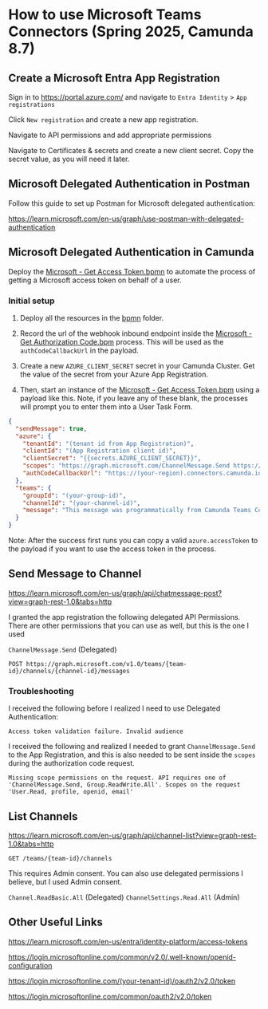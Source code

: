 # How to use Microsoft Teams Connectors (Spring 2025, Camunda 8.7)

## Create a Microsoft Entra App Registration

Sign in to https://portal.azure.com/ and navigate to `Entra Identity` > `App registrations`

Click `New registration` and create a new app registration.

Navigate to API permissions and add appropriate permissions

Navigate to Certificates & secrets and create a new client secret. Copy the secret value, as you will need it later.

## Microsoft Delegated Authentication in Postman

Follow this guide to set up Postman for Microsoft delegated authentication:

https://learn.microsoft.com/en-us/graph/use-postman-with-delegated-authentication

## Microsoft Delegated Authentication in Camunda

Deploy the [Microsoft - Get Access Token.bpmn](bpmn/Microsoft%20-%20Get%20Access%20Token.bpmn) to automate the process of getting a Microsoft access token on behalf of a user. 

### Initial setup

1. Deploy all the resources in the [bpmn](bpmn) folder. 

2. Record the url of the webhook inbound endpoint inside the [Microsoft - Get Authorization Code.bpm](bpmn/Microsoft%20-%20Get%20Authorization%20Code.bpmn) process. This will be used as the `authCodeCallbackUrl` in the payload.

3. Create a new `AZURE_CLIENT_SECRET` secret in your Camunda Cluster. Get the value of the secret from your Azure App Registration.

4. Then, start an instance of the [Microsoft - Get Access Token.bpm](bpmn/Microsoft%20-%20Get%20Access%20Token.bpmn) using a payload like this. Note, if you leave any of these blank, the processes will prompt you to enter them into a User Task Form.

```json
{
  "sendMessage": true, 
  "azure": {
    "tenantId": "(tenant id from App Registration)",
    "clientId": "(App Registration client id)",
    "clientSecret": "{{secrets.AZURE_CLIENT_SECRET}}",
    "scopes": "https://graph.microsoft.com/ChannelMessage.Send https://graph.microsoft.com/Channel.ReadBasic.All",
    "authCodeCallbackUrl": "https://(your-region).connectors.camunda.io/(your-cluster-id)/inbound/microsoftAuthCodeCallback"
  },
  "teams": {
    "groupId": "(your-group-id)",
    "channelId": "(your-channel-id)",
    "message": "This message was programmatically from Camunda Teams Connector"
  }
}
```

Note: After the success first runs you can copy a valid `azure.accessToken` to the payload if you want to use the access token in the process.

## Send Message to Channel

https://learn.microsoft.com/en-us/graph/api/chatmessage-post?view=graph-rest-1.0&tabs=http

I granted the app registration the following delegated API Permissions. There are other permissions that you can use as well, but this is the one I used 

`ChannelMessage.Send` (Delegated)

```
POST https://graph.microsoft.com/v1.0/teams/{team-id}/channels/{channel-id}/messages
```

### Troubleshooting 

I received the following before I realized I need to use Delegated Authentication: 
```shell
Access token validation failure. Invalid audience
```

I received the following and realized I needed to grant `ChannelMessage.Send` to the App Registration, and this is also needed to be sent inside the `scopes` during the authorization code request. 

```shell
Missing scope permissions on the request. API requires one of 'ChannelMessage.Send, Group.ReadWrite.All'. Scopes on the request 'User.Read, profile, openid, email'
```

## List Channels

https://learn.microsoft.com/en-us/graph/api/channel-list?view=graph-rest-1.0&tabs=http

```
GET /teams/{team-id}/channels
```

This requires Admin consent. You can also use delegated permissions I believe, but I used Admin consent. 

`Channel.ReadBasic.All` (Delegated)
`ChannelSettings.Read.All` (Admin)

## Other Useful Links

https://learn.microsoft.com/en-us/entra/identity-platform/access-tokens

https://login.microsoftonline.com/common/v2.0/.well-known/openid-configuration

https://login.microsoftonline.com/(your-tenant-id)/oauth2/v2.0/token

https://login.microsoftonline.com/common/oauth2/v2.0/token

